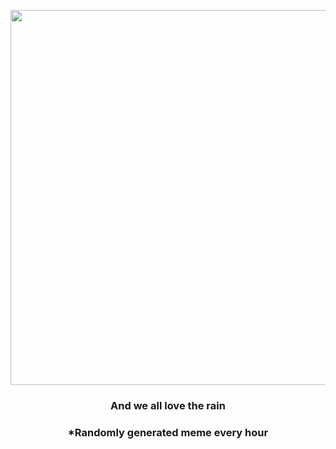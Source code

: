 <p align="center">
        <img src="https://i.redd.it/d2krhykxwov91.jpg" width="600" height="600">
        </p>
        <h3 align="center">And we all love the rain</h3>
        <h3 align="center">*Randomly generated meme every hour</h3>
    